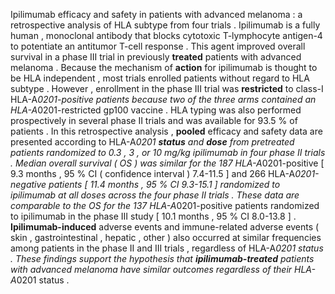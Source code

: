 Ipilimumab efficacy and safety in patients with advanced melanoma : a retrospective analysis of HLA subtype from four trials . Ipilimumab is a fully human , monoclonal antibody that blocks cytotoxic T-lymphocyte antigen-4 to potentiate an antitumor T-cell response . This agent improved overall survival in a phase III trial in previously **treated** patients with advanced melanoma . Because the mechanism of **action** for ipilimumab is thought to be HLA independent , most trials enrolled patients without regard to HLA subtype . However , enrollment in the phase III trial was **restricted** to class-I HLA-A*0201-positive patients because two of the three arms contained an HLA-A*0201-restricted gp100 vaccine . HLA typing was also performed prospectively in several phase II trials and was available for 93.5 % of patients . In this retrospective analysis , **pooled** efficacy and safety data are presented according to HLA-A*0201 **status** and **dose** from pretreated patients randomized to 0.3 , 3 , or 10 mg/kg ipilimumab in four phase II trials . Median overall survival ( OS ) was similar for the 187 HLA-A*0201-positive [ 9.3 months , 95 % CI ( confidence interval ) 7.4-11.5 ] and 266 HLA-A*0201-negative patients [ 11.4 months , 95 % CI 9.3-15.1 ] randomized to ipilimumab at all doses across the four phase II trials . These data are comparable to the OS for the 137 HLA-A*0201-positive patients randomized to ipilimumab in the phase III study [ 10.1 months , 95 % CI 8.0-13.8 ] . **Ipilimumab-induced** adverse events and immune-related adverse events ( skin , gastrointestinal , hepatic , other ) also occurred at similar frequencies among patients in the phase II and III trials , regardless of HLA-A*0201 status . These findings support the hypothesis that **ipilimumab-treated** patients with advanced melanoma have similar outcomes regardless of their HLA-A*0201 status . 